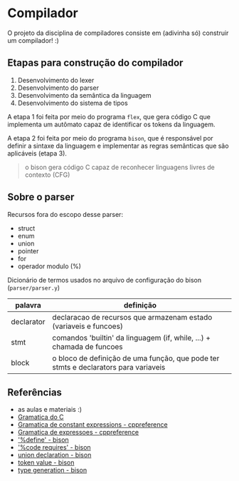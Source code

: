 # Compilador
O projeto da disciplina de compiladores consiste em (adivinha só) construir um compilador! :)


## Etapas para construção do compilador
1. Desenvolvimento do lexer
2. Desenvolvimento do parser
3. Desenvolvimento da semântica da linguagem
4. Desenvolvimento do sistema de tipos

A etapa 1 foi feita por meio do programa `flex`, que gera código C que
implementa um autômato capaz de identificar os tokens da linguagem.

A etapa 2 foi feita por meio do programa `bison`, que é responsável por
definir a sintaxe da linguagem e implementar as regras semânticas que são
aplicáveis (etapa 3).
> o bison gera código C capaz de reconhecer linguagens livres de contexto (CFG)


## Sobre o parser

Recursos fora do escopo desse parser:
* struct
* enum
* union
* pointer
* for
* operador modulo (%)


Dicionário de termos usados no arquivo de configuração do bison (`parser/parser.y`)

| palavra        | definição       |
| -------------- | --------------- |
| declarator     | declaracao de recursos que armazenam estado (variaveis e funcoes)                   |
| stmt           | comandos 'builtin' da linguagem (if, while, ...) + chamada de funcoes               |
| block          | o bloco de definição de uma função, que pode ter stmts e declarators para variaveis |


## Referências
* as aulas e materiais :)
* [Gramatica do C](https://www.lysator.liu.se/c/ANSI-C-grammar-y.html)
* [Gramatica de constant expressions - cppreference](https://en.cppreference.com/w/c/language/constant_expression)
* [Gramatica de expressoes - cppreference](https://en.cppreference.com/w/c/language/expressions)
* ['%define' - bison](https://www.gnu.org/software/bison/manual/html_node/_0025define-Summary.html)
* ['%code requires' - bison](https://www.gnu.org/software/bison/manual/html_node/Prologue-Alternatives.html)
* [union declaration - bison](https://www.gnu.org/software/bison/manual/html_node/Union-Decl.html)
* [token value - bison](https://www.gnu.org/software/bison/manual/html_node/Token-Values.html)
* [type generation - bison](https://www.gnu.org/software/bison/manual/html_node/Type-Generation.html)
